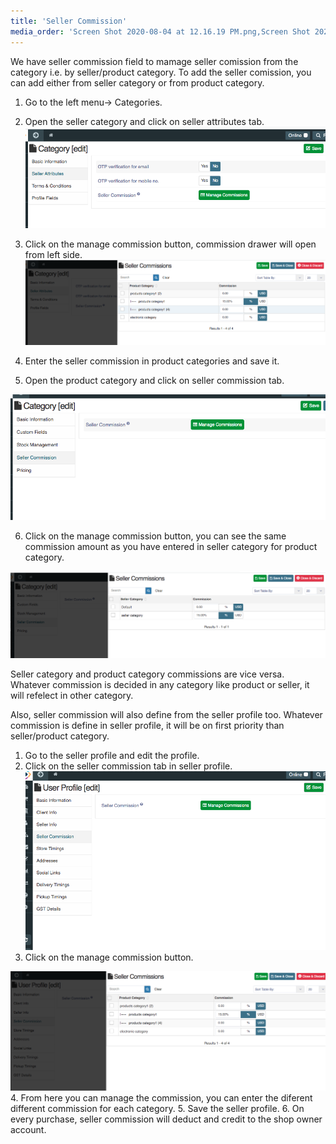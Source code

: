 ```yaml
---
title: 'Seller Commission'
media_order: 'Screen Shot 2020-08-04 at 12.16.19 PM.png,Screen Shot 2020-08-04 at 12.16.57 PM.png,Screen Shot 2020-08-04 at 12.23.21 PM.png,Screen Shot 2020-08-04 at 12.23.27 PM.png,Screen Shot 2020-08-04 at 12.40.28 PM.png,Screen Shot 2020-08-04 at 12.40.41 PM.png'
---
```


We have seller commission field to mamage seller comission from the category i.e. by seller/product category. To add the seller comission, you can add either from seller category or from product category.

1. Go to the left menu-> Categories.
2. Open the seller category and click on seller attributes tab.
![](Screen%20Shot%202020-08-04%20at%2012.16.19%20PM.png)

3. Click on the manage commission button, commission drawer will open from left side.
![](Screen%20Shot%202020-08-04%20at%2012.16.57%20PM.png)

4. Enter the seller commission in product categories and save it.
5. Open the product category and click on seller commission tab.

![](Screen%20Shot%202020-08-04%20at%2012.23.21%20PM.png)

6. Click on the manage commission button, you can see the same commission amount as you have entered in seller category for product category.

![](Screen%20Shot%202020-08-04%20at%2012.23.27%20PM.png)

Seller category and product category commissions are vice versa. Whatever commission is decided in any category like product or seller, it will refelect in other category.

Also, seller commission will also define from the seller profile too. Whatever commission is define in seller profile, it will be on first priority than seller/product category.

1. Go to the seller profile and edit the profile.
2. Click on the seller commission tab in seller profile.
 ![](Screen%20Shot%202020-08-04%20at%2012.40.28%20PM.png)
3. Click on the manage commission button.

![](Screen%20Shot%202020-08-04%20at%2012.40.41%20PM.png)
4. From here you can manage the commission, you can enter the diferent different commission for each category.
5. Save the seller profile.
6. On every purchase, seller commission will deduct and credit to the shop owner account. 